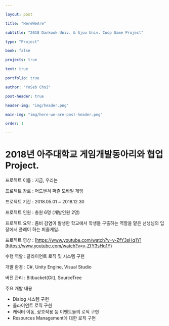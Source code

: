 ```yaml
---

layout: post

title: "HereWeAre"

subtitle: "2018 Dankook Univ. & Ajou Univ. Coop Game Project"

type: "Project"

book: false

projects: true

text: true

portfolio: true

author: "YoSeb Choi"

post-header: true

header-img: "img/header.png"

main-img: "img/here-we-are-post-header.png"

order: 1

---
```


# **2018년 아주대학교 게임개발동아리와 협업 Project.**

프로젝트 이름 : 지금, 우리는

프로젝트 장르 : 어드벤쳐 퍼즐 모바일 게임

프로젝트 기간 : 2018.05.01 ~ 2018.12.30

프로젝트 인원 : 총원 6명 (개발인원 2명)

프로젝트 요약 : 좀비 감염이 발생한 학교에서 학생들 구출하는 역할을 맡은 선생님의 입장에서 플레이 하는 퍼즐게임.

프로젝트 영상 : [https://www.youtube.com/watch?v=v-ZfY3sHq1Y](https://www.youtube.com/watch?v=v-ZfY3sHq1Y)

수행 역할 : 클라이언트 로직 및 시스템 구현

개발 환경 : C#, Unity Engine, Visual Studio

버전 관리 : Bitbucket(Git), SourceTree

주요 개발 내용

- Dialog 시스템 구현
- 클라이언트 로직 구현
- 캐릭터 이동, 상호작용 등 이벤트들의 로직 구현
- Resources Management에 대한 로직 구현
